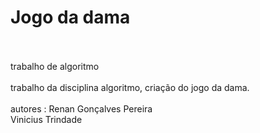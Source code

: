 # Jogo da dama<br><br>
trabalho de algoritmo<br><br>
trabalho da disciplina algoritmo, criação do jogo da dama.<br><br>
autores : Renan Gonçalves Pereira  <br>
Vinicius Trindade<br>
